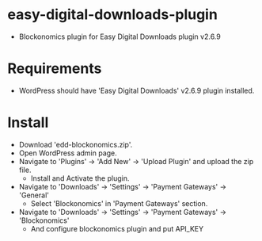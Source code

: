 # easy-digital-downloads-plugin
  * Blockonomics plugin for Easy Digital Downloads plugin v2.6.9
# Requirements
  * WordPress should have 'Easy Digital Downloads' v2.6.9 plugin installed.
# Install 
  * Download 'edd-blockonomics.zip'.
  * Open WordPress admin page.
  * Navigate to 'Plugins' -> 'Add New' -> 'Upload Plugin' and upload the zip file. 
	* Install and Activate the plugin.
  * Navigate to 'Downloads' -> 'Settings' -> 'Payment Gateways' -> 'General'
  	* Select 'Blockonomics' in 'Payment Gateways' section.
  * Navigate to 'Downloads' -> 'Settings' -> 'Payment Gateways' -> 'Blockonomics'
  	* And configure blockonomics plugin and put API_KEY
